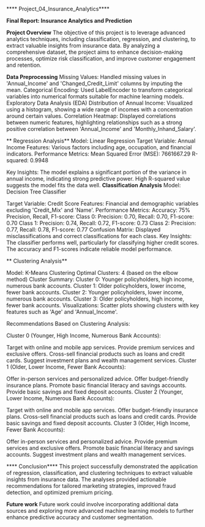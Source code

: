 **** Project_04_Insurance_Analytics****


**Final Report: Insurance Analytics and Prediction**

 
 **Project Overview**
 The objective of this project is to leverage advanced analytics techniques, including classification, regression, and clustering, to extract valuable insights from insurance data. 
 By analyzing a comprehensive dataset, the project aims to enhance decision-making processes, optimize risk classification, and improve customer engagement and retention.

 **Data Preprocessing**
 Missing Values: Handled missing values in 'Annual_Income' and 'Changed_Credit_Limit' columns by imputing the mean.
 Categorical Encoding: Used LabelEncoder to transform categorical variables into numerical formats suitable for machine learning models.
 Exploratory Data Analysis (EDA)
 Distribution of Annual Income: Visualized using a histogram, showing a wide range of incomes with a concentration around certain values.
 Correlation Heatmap: Displayed correlations between numeric features, highlighting relationships such as a strong positive correlation between 'Annual_Income' and 'Monthly_Inhand_Salary'.

** Regression Analysis**
 Model: Linear Regression
 Target Variable: Annual Income
 Features: Various factors including age, occupation, and financial indicators.
 Performance Metrics:
 Mean Squared Error (MSE): 7661667.29
 R-squared: 0.9948

 Key Insights: The model explains a significant portion of the variance in annual income, indicating strong predictive power. High R-squared value suggests the model fits the data well.
 **Classification Analysis**
 Model: Decision Tree Classifier
 
 Target Variable: Credit Score
 Features: Financial and demographic variables excluding 'Credit_Mix' and 'Name'.
 Performance Metrics:
 Accuracy: 75%
 Precision, Recall, F1-score:
 Class 0: Precision: 0.70, Recall: 0.70, F1-score: 0.70
 Class 1: Precision: 0.74, Recall: 0.72, F1-score: 0.73
 Class 2: Precision: 0.77, Recall: 0.78, F1-score: 0.77
 Confusion Matrix: Displayed misclassifications and correct classifications for each class.
 Key Insights: The classifier performs well, particularly for classifying higher credit scores. The accuracy and F1-scores indicate reliable model performance.

** Clustering Analysis**
 
 Model: K-Means Clustering
 Optimal Clusters: 4 (based on the elbow method)
 Cluster Summary:
 Cluster 0: Younger policyholders, high income, numerous bank accounts.
 Cluster 1: Older policyholders, lower income, fewer bank accounts.
 Cluster 2: Younger policyholders, lower income, numerous bank accounts.
 Cluster 3: Older policyholders, high income, fewer bank accounts.
 Visualizations: Scatter plots showing clusters with key features such as 'Age' and 'Annual_Income'.
 
 Recommendations
 Based on Clustering Analysis:

 Cluster 0 (Younger, High Income, Numerous Bank Accounts):

 Target with online and mobile app services.
 Provide premium services and exclusive offers.
 Cross-sell financial products such as loans and credit cards.
 Suggest investment plans and wealth management services.
 Cluster 1 (Older, Lower Income, Fewer Bank Accounts):

 Offer in-person services and personalized advice.
 Offer budget-friendly insurance plans.
 Promote basic financial literacy and savings accounts.
 Provide basic savings and fixed deposit accounts.
 Cluster 2 (Younger, Lower Income, Numerous Bank Accounts):

 Target with online and mobile app services.
 Offer budget-friendly insurance plans.
 Cross-sell financial products such as loans and credit cards.
 Provide basic savings and fixed deposit accounts.
 Cluster 3 (Older, High Income, Fewer Bank Accounts):

 Offer in-person services and personalized advice.
 Provide premium services and exclusive offers.
 Promote basic financial literacy and savings accounts.
 Suggest investment plans and wealth management services.

**** Conclusion****
 This project successfully demonstrated the application of regression, classification, and clustering techniques to extract valuable insights from insurance data. 
 The analyses provided actionable recommendations for tailored marketing strategies, improved fraud detection, and optimized premium pricing.

 
 **Future work**
 Future work could involve incorporating additional data sources and exploring more advanced machine learning models to further enhance predictive accuracy and customer segmentation.

